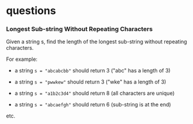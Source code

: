 # questions

### Longest Sub-string Without Repeating Characters

Given a string s, find the length of the longest sub-string without repeating characters.

For example:

- a string `s = "abcabcbb"` should return 3 ("abc" has a length of 3)

- a string `s = "pwwkew"` should return 3 ("wke" has a length of 3)

- a string `s = "a1b2c3d4"` should return 8 (all characters are unique)

- a string `s = "abcaefgh"` should return 6 (sub-string is at the end)

etc.

